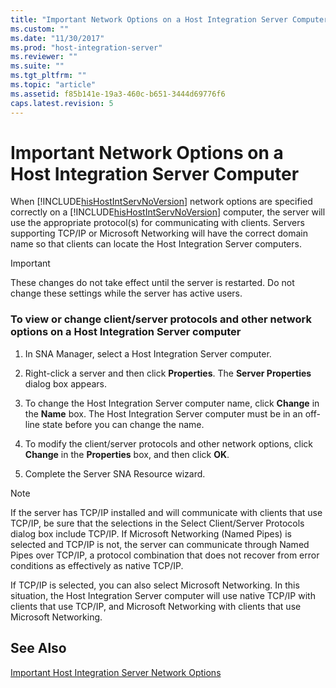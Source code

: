 ```yaml
---
title: "Important Network Options on a Host Integration Server Computer1 | Microsoft Docs"
ms.custom: ""
ms.date: "11/30/2017"
ms.prod: "host-integration-server"
ms.reviewer: ""
ms.suite: ""
ms.tgt_pltfrm: ""
ms.topic: "article"
ms.assetid: f85b141e-19a3-460c-b651-3444d69776f6
caps.latest.revision: 5
---
```

# Important Network Options on a Host Integration Server Computer
When [!INCLUDE[hisHostIntServNoVersion](../includes/hishostintservnoversion-md.md)] network options are specified correctly on a [!INCLUDE[hisHostIntServNoVersion](../includes/hishostintservnoversion-md.md)] computer, the server will use the appropriate protocol(s) for communicating with clients. Servers supporting TCP/IP or Microsoft Networking will have the correct domain name so that clients can locate the Host Integration Server computers.  
  
> [!IMPORTANT]
>  These changes do not take effect until the server is restarted. Do not change these settings while the server has active users.  
  
### To view or change client/server protocols and other network options on a Host Integration Server computer  
  
1.  In SNA Manager, select a Host Integration Server computer.  
  
2.  Right-click a server and then click **Properties**. The **Server Properties** dialog box appears.  
  
3.  To change the Host Integration Server computer name, click **Change** in the **Name** box. The Host Integration Server computer must be in an off-line state before you can change the name.  
  
4.  To modify the client/server protocols and other network options, click **Change** in the **Properties** box, and then click **OK**.  
  
5.  Complete the Server SNA Resource wizard.  
  
> [!NOTE]
>  If the server has TCP/IP installed and will communicate with clients that use TCP/IP, be sure that the selections in the Select Client/Server Protocols dialog box include TCP/IP. If Microsoft Networking (Named Pipes) is selected and TCP/IP is not, the server can communicate through Named Pipes over TCP/IP, a protocol combination that does not recover from error conditions as effectively as native TCP/IP.  
  
 If TCP/IP is selected, you can also select Microsoft Networking. In this situation, the Host Integration Server computer will use native TCP/IP with clients that use TCP/IP, and Microsoft Networking with clients that use Microsoft Networking.  
  
## See Also  
 [Important Host Integration Server Network Options](../core/important-host-integration-server-network-options2.md)
